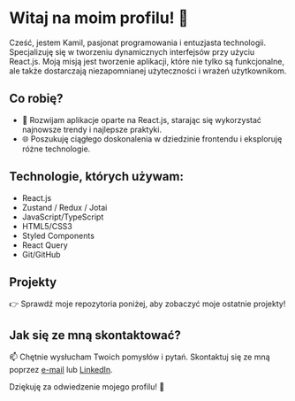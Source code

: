 # Witaj na moim profilu! 👋

Cześć, jestem Kamil, pasjonat programowania i entuzjasta technologii. Specjalizuję się w tworzeniu dynamicznych interfejsów przy użyciu React.js. Moją misją jest tworzenie aplikacji, które nie tylko są funkcjonalne, ale także dostarczają niezapomnianej użyteczności i wrażeń użytkownikom.

## Co robię?

- 🚀 Rozwijam aplikacje oparte na React.js, starając się wykorzystać najnowsze trendy i najlepsze praktyki.
- 🌐 Poszukuję ciągłego doskonalenia w dziedzinie frontendu i eksploruję różne technologie.

## Technologie, których używam:

- React.js
- Zustand / Redux / Jotai
- JavaScript/TypeScript
- HTML5/CSS3
- Styled Components
- React Query
- Git/GitHub

## Projekty

👉 Sprawdź moje repozytoria poniżej, aby zobaczyć moje ostatnie projekty!

## Jak się ze mną skontaktować?

📫 Chętnie wysłucham Twoich pomysłów i pytań. Skontaktuj się ze mną poprzez [e-mail](mailto:kwypych4@gmail.com) lub [LinkedIn](https://www.linkedin.com/in/kamil-wypych-45a444187/).

Dziękuję za odwiedzenie mojego profilu! 🚀